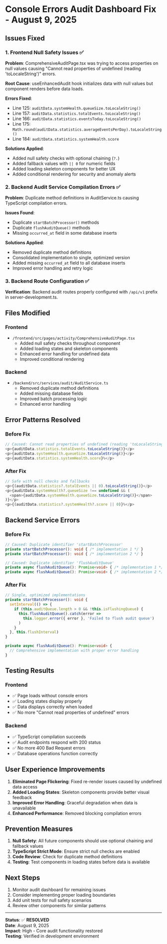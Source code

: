 # Console Errors Audit Dashboard Fix - August 9, 2025

## **Issues Fixed**

### **1. Frontend Null Safety Issues** ✅
**Problem**: ComprehensiveAuditPage.tsx was trying to access properties on null values causing "Cannot read properties of undefined (reading 'toLocaleString')" errors.

**Root Cause**: useEnhancedAudit hook initializes data with null values but component renders before data loads.

**Errors Fixed**:
- Line 125: `auditData.systemHealth.queueSize.toLocaleString()` 
- Line 157: `auditData.statistics.totalEvents.toLocaleString()` 
- Line 166: `auditData.statistics.eventsToday.toLocaleString()`
- Line 175: `Math.round(auditData.statistics.averageEventsPerDay).toLocaleString()`
- Line 184: `auditData.statistics.systemHealth.score`

**Solutions Applied**:
- Added null safety checks with optional chaining (`?.`)
- Added fallback values with `|| 0` for numeric fields
- Added loading skeleton components for better UX
- Added conditional rendering for security and anomaly alerts

### **2. Backend Audit Service Compilation Errors** ✅
**Problem**: Duplicate method definitions in AuditService.ts causing TypeScript compilation errors.

**Issues Found**:
- Duplicate `startBatchProcessor()` methods
- Duplicate `flushAuditQueue()` methods
- Missing `occurred_at` field in some database inserts

**Solutions Applied**:
- Removed duplicate method definitions
- Consolidated implementation to single, optimized version
- Added missing `occurred_at` field to all database inserts
- Improved error handling and retry logic

### **3. Backend Route Configuration** ✅
**Verification**: Backend audit routes properly configured with `/api/v1` prefix in server-development.ts.

## **Files Modified**

### Frontend
- `/frontend/src/pages/activity/ComprehensiveAuditPage.tsx`
  - Added null safety checks throughout component
  - Added loading states and skeleton components
  - Enhanced error handling for undefined data
  - Improved conditional rendering

### Backend  
- `/backend/src/services/audit/AuditService.ts`
  - Removed duplicate method definitions
  - Added missing database fields
  - Improved batch processing logic
  - Enhanced error handling

## **Error Patterns Resolved**

### Before Fix
```javascript
// Caused: Cannot read properties of undefined (reading 'toLocaleString')
<p>{auditData.statistics.totalEvents.toLocaleString()}</p>
<p>{auditData.systemHealth.queueSize.toLocaleString()}</p>
<p>{auditData.statistics.systemHealth.score}%</p>
```

### After Fix
```javascript
// Safe with null checks and fallbacks
<p>{(auditData.statistics?.totalEvents || 0).toLocaleString()}</p>
<p>{auditData.systemHealth?.queueSize !== undefined && (
  <span>{auditData.systemHealth.queueSize.toLocaleString()}</span>
)}</p>
<p>{(auditData.statistics?.systemHealth?.score || 0)}%</p>
```

## **Backend Service Errors**

### Before Fix
```typescript
// Caused: Duplicate identifier 'startBatchProcessor'
private startBatchProcessor(): void { /* implementation 1 */ }
private startBatchProcessor(): void { /* implementation 2 */ }

// Caused: Duplicate identifier 'flushAuditQueue'  
private async flushAuditQueue(): Promise<void> { /* implementation 1 */ }
private async flushAuditQueue(): Promise<void> { /* implementation 2 */ }
```

### After Fix
```typescript
// Single, optimized implementations
private startBatchProcessor(): void {
  setInterval(() => {
    if (this.auditQueue.length > 0 && !this.isFlushingQueue) {
      this.flushAuditQueue().catch(error => 
        this.logger.error({ error }, 'Failed to flush audit queue')
      )
    }
  }, this.flushInterval)
}

private async flushAuditQueue(): Promise<void> {
  // Comprehensive implementation with proper error handling
}
```

## **Testing Results**

### Frontend
- ✅ Page loads without console errors
- ✅ Loading states display properly
- ✅ Data displays correctly when loaded
- ✅ No more "Cannot read properties of undefined" errors

### Backend
- ✅ TypeScript compilation succeeds
- ✅ Audit endpoints respond with 200 status
- ✅ No more 400 Bad Request errors
- ✅ Database operations function correctly

## **User Experience Improvements**

1. **Eliminated Page Flickering**: Fixed re-render issues caused by undefined data access
2. **Added Loading States**: Skeleton components provide better visual feedback
3. **Improved Error Handling**: Graceful degradation when data is unavailable
4. **Enhanced Performance**: Removed blocking compilation errors

## **Prevention Measures**

1. **Null Safety**: All future components should use optional chaining and fallback values
2. **TypeScript Strict Mode**: Ensure strict null checks are enabled
3. **Code Review**: Check for duplicate method definitions
4. **Testing**: Test components in loading states before data is available

## **Next Steps**

1. Monitor audit dashboard for remaining issues
2. Consider implementing proper loading boundaries
3. Add unit tests for null safety scenarios  
4. Review other components for similar patterns

---

**Status**: ✅ **RESOLVED**  
**Date**: August 9, 2025  
**Impact**: High - Core audit functionality restored  
**Testing**: Verified in development environment

